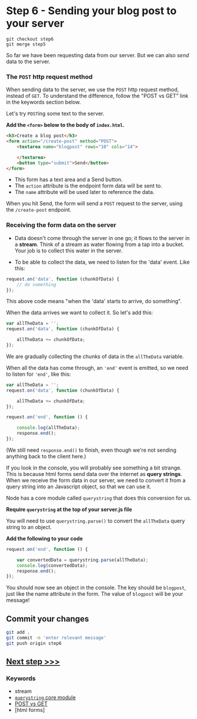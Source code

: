 # Step 6 - Sending your blog post to your server

```
git checkout step6
git merge step5
```

So far we have been requesting data from our server.  But we can also *send* data to the server.  

### The `POST` http request method

When sending data to the server, we use the `POST` http request method, instead of `GET`.  To understand the difference, follow the "POST vs GET" link in the keywords section below.

Let's try `POST`ing some text to the server.

**Add the `<form>` below to the body of `index.html`.**

```html
<h3>Create a blog post</h3>
<form action="/create-post" method="POST">
    <textarea name="blogpost" rows="10" cols="14">

    </textarea>
    <button type="submit">Send</button>
</form>
```

* This form has a text area and a Send button.  
* The `action` attribute is the endpoint form data will be sent to.
* The `name` attribute will be used later to reference the data.

When you hit Send, the form will send a `POST` request to the server, using the `/create-post` endpoint.

### Receiving the form data on the server

* Data doesn't come through the server in one go; it flows to the server in a **stream**.  Think of a stream as water flowing from a tap into a bucket.  Your job is to collect this water in the server.

* To be able to collect the data, we need to listen for the 'data' event.  Like this:

```js
request.on('data', function (chunkOfData) {
    // do something
});
```

This above code means "when the 'data' starts to arrive, do something".

When the data arrives we want to collect it.  So let's add this:

```js
var allTheData = '';
request.on('data', function (chunkOfData) {

    allTheData += chunkOfData;
});
```
We are gradually collecting the chunks of data in the `allTheData` variable.

When all the data has come through, an `'end'` event is emitted, so we need to listen for `'end'`, like this:

```js
var allTheData = '';
request.on('data', function (chunkOfData) {

    allTheData += chunkOfData;
});

request.on('end', function () {

    console.log(allTheData);
    response.end();
});
```

(We still need `response.end()` to finish, even though we're not sending anything back to the client here.)

If you look in the console, you will probably see something a bit strange.  This is because html forms send data over the internet as **query strings**.  When we receive the form data in our server, we need to convert it from a query string into an Javascript object, so that we can use it.

Node has a core module called `querystring` that does this conversion for us.

**Require `querystring` at the top of your server.js file**

You will need to use `querystring.parse()` to convert the `allTheData` query string to an object.

**Add the following to your code**

```js
request.on('end', function () {

    var convertedData = querystring.parse(allTheData);
    console.log(convertedData);
    response.end();
});
```

You should now see an object in the console.  The key should be `blogpost`, just like the name attribute in the form.  The value of `blogpost` will be your message!

## Commit your changes

```bash
git add .
git commit -m 'enter relevant message'
git push origin step6
```

## [**Next step >>>**](step7.md)


### Keywords
* stream
* [`querystring` core module](https://nodejs.org/api/querystring.html)
* [POST vs GET](http://www.w3schools.com/tags/ref_httpmethods.asp)
* [html forms]

